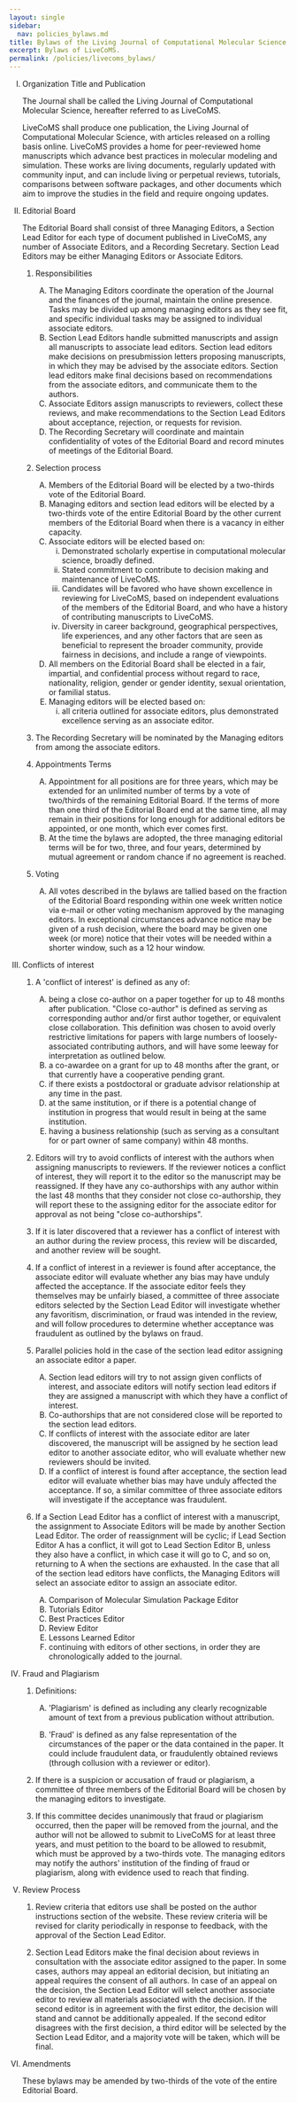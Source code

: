 ```yaml
---
layout: single
sidebar:
  nav: policies_bylaws.md
title: Bylaws of the Living Journal of Computational Molecular Science
excerpt: Bylaws of LiveCoMS.
permalink: /policies/livecoms_bylaws/
---
```

<!-- required to get the labeling right-->
<style type="text/css">
    ol { list-style-type: upper-roman; }
    ol ol { list-style-type: decimal; }
    ol ol ol { list-style-type: upper-alpha; }
    ol ol ol ol { list-style-type: lower-roman; }
    ol ol ol ol ol { list-style-type: lower-alpha; }
</style>

1. Organization Title and Publication

   The Journal shall be called the Living Journal of Computational
   Molecular Science, hereafter referred to as LiveCoMS.

   LiveCoMS shall produce one publication, the Living Journal of
   Computational Molecular Science, with articles released on a rolling
   basis online. LiveCoMS provides a home for peer-reviewed home manuscripts
   which advance best practices in molecular modeling and simulation. These
   works are living documents, regularly updated with community input,
   and can include living or perpetual reviews, tutorials, comparisons
   between software packages, and other documents which aim to improve
   the studies in the field and require ongoing updates.  

1. Editorial Board

   The Editorial Board shall consist of three Managing Editors, a Section Lead 
   Editor for each type of document published in LiveCoMS, any number of 
   Associate Editors, and a Recording Secretary. Section Lead Editors may be 
   either Managing Editors or Associate Editors.

   1. Responsibilities
       1. The Managing Editors coordinate the operation of the Journal and
          the finances of the journal, maintain the online presence.  Tasks
          may be divided up among managing editors as they see fit, and specific
          individual tasks may be assigned to individual associate editors.
       1. Section Lead Editors handle submitted manuscripts and assign
          all manuscripts to associate lead editors. Section lead editors make decisions on
          presubmission letters proposing manuscripts, in which they
          may be advised by the associate editors. Section lead editors make final decisions
          based on recommendations from the associate editors, and communicate
          them to the authors.
       1. Associate Editors assign manuscripts to reviewers, collect
          these reviews, and make recommendations to the Section Lead
          Editors about acceptance, rejection, or requests for revision.
       1. The Recording Secretary will coordinate and maintain confidentiality of
          votes of the Editorial Board and record minutes of meetings of the Editorial Board.

   1. Selection process
       1. Members of the Editorial Board will be elected by a two-thirds vote of the Editorial Board.
         1. Managing editors and section lead editors will be elected by a two-thirds vote of the
            entire Editorial Board by the other current members of the Editorial Board when there is a
            vacancy in either capacity.
         1. Associate editors will be elected based on:
            1. Demonstrated scholarly expertise in computational molecular science, broadly defined.
            1. Stated commitment to contribute to decision making and maintenance of LiveCoMS.
            1. Candidates will be favored who have shown excellence in reviewing for LiveCoMS, 
	    based on independent evaluations
	    of the members of the Editorial Board, and who have a history of contributing manuscripts to LiveCoMS.
            1. Diversity in career background, geographical perspectives, life experiences, and any other factors that are seen as beneficial to represent the broader community, provide fairness in decisions, and include a range of viewpoints.
	    1. All members on the Editorial Board shall be elected in a fair, impartial, and confidential process without regard to race, nationality, religion, gender or gender identity, sexual orientation, or familial status.
         1. Managing editors will be elected based on:
            1. all criteria outlined for associate editors, plus demonstrated excellence serving as an associate editor.
	 1. The Recording Secretary will be nominated by the Managing editors from among the associate editors.
   1. Appointments Terms
      1. Appointment for all positions are for three years, which may be extended for an unlimited 
	 number of terms by a vote of two/thirds of the remaining Editorial Board. If the terms of more 
         than one third of the Editorial Board end at the same time, all may remain in their positions for 
         long enough for additional editors be appointed, or one month, which ever comes first. 
      2. At the time the bylaws are adopted, the three managing editorial terms will be for two, three, and four years,
         determined by mutual agreement or random chance if no agreement is reached.
   1. Voting
      1. All votes described in the bylaws are tallied based on the fraction
         of the Editorial Board responding within one week written notice
         via e-mail or other voting mechanism approved by the managing
         editors. In exceptional circumstances advance notice may be given
         of a rush decision, where the board may be given one week (or more)
         notice that their votes will be needed within a shorter window,
         such as a 12 hour window.

1. Conflicts of interest
   1. A 'conflict of interest' is defined as any of:
      1. being a close co-author on a paper together for up to 48 months after publication. "Close co-author" is defined as serving as corresponding author and/or first author together, or equivalent close collaboration.  This definition was chosen to avoid overly restrictive limitations for papers with large numbers of loosely-associated contributing authors, and will have some leeway for interpretation as outlined below.
      1. a co-awardee on a grant for up to 48 months after the grant, or that currently have a cooperative pending grant.
      1. if there exists a postdoctoral or graduate advisor relationship at any time in the past.
      1. at the same institution, or if there is a potential change of institution in progress that would result in being at the same institution.
      1. having a business relationship (such as serving as a consultant for or part owner of same company) within 48 months.

   1. Editors will try to avoid conflicts of interest with the authors when assigning manuscripts to reviewers.  If the reviewer notices a conflict of interest, they will report it to the editor so the manuscript may be reassigned. If they have any co-authorships with any author within the last 48 months that they consider not close co-authorship, they will report these to the assigning editor for the associate editor for approval as not being "close co-authorships".

   1. If it is later discovered that a reviewer has a conflict of interest with an author during the review process, this review will be discarded, and another review will be sought.

   1. If a conflict of interest in a reviewer is found after acceptance, the associate editor will evaluate whether any bias may have unduly affected the acceptance. If the associate editor feels they themselves may be unfairly biased, a committee of three associate editors selected by the Section Lead Editor will investigate whether any favoritism, discrimination, or fraud was intended in the review, and will follow procedures to determine whether acceptance was fraudulent as outlined by the bylaws on fraud.

   1. Parallel policies hold in the case of the section lead editor assigning an associate editor a paper. 
      1. Section lead editors will try to not assign given conflicts of interest, and associate editors will notify section lead editors if they are assigned a manuscript with which they have a conflict of interest.  
      1. Co-authorships that are not considered close will be reported to the section lead editors.  
      1. If conflicts of interest with the associate editor are later discovered, the manuscript will be assigned by he section lead editor to another associate editor, who will evaluate whether new reviewers should be invited.  
      1. If a conflict of interest is found after acceptance, the section lead editor will evaluate whether bias may have unduly affected the acceptance. If so, a similar committee of three associate editors will investigate if the acceptance was fraudulent. 

   1. If a Section Lead Editor has a conflict of interest with a manuscript, the
assignment to Associate Editors will be made by another Section Lead
Editor.  The order of reassignment will be cyclic; if Lead Section Editor A has a
conflict, it will got to Lead Section Editor B, unless they also have
a conflict, in which case it will go to C, and so on, returning to A
when the sections are exhausted. In the case that all of the section lead
editors have conflicts, the Managing Editors will select an associate editor to assign an associate editor.
      1. Comparison of Molecular Simulation Package Editor
      1. Tutorials Editor
      1. Best Practices Editor
      1. Review Editor
      1. Lessons Learned Editor
      1. continuing with editors of other sections, in order they are chronologically added to the journal.

1. Fraud and Plagiarism

    1. Definitions:

       1. 'Plagiarism' is defined as including any clearly recognizable
amount of text from a previous publication without attribution.

       1. 'Fraud' is defined as any false representation of the circumstances of the paper or the data contained in the paper. It could include fraudulent data, or fraudulently obtained reviews (through collusion with a reviewer or editor).

    1. If there is a suspicion or accusation of fraud or plagiarism, a
       committee of three members of the Editorial Board will be
       chosen by the managing editors to investigate.  

    1. If this committee decides unanimously that fraud or plagiarism
       occurred, then the paper will be removed from the journal, and
       the author will not be allowed to submit to LiveCoMS for at
       least three years, and must petition to the board to be allowed
       to resubmit, which must be approved by a two-thirds vote. The
       managing editors may notify the authors' institution of the finding 
       of fraud or plagiarism, along with evidence used to reach that finding.

1. Review Process

    1. Review criteria that editors use shall be posted on the author
       instructions section of the website. These review criteria will be
       revised for clarity periodically in response to feedback, with the
       approval of the Section Lead Editor.

    2. Section Lead Editors make the final decision about reviews in
       consultation with the associate editor assigned to the
       paper. In some cases, authors may appeal an editorial decision, 
       but initiating an appeal requires the consent of all authors. 
       In case of an appeal on the decision, the Section Lead
       Editor will select another associate editor to review all
       materials associated with the decision. If the second editor is in agreement
       with the first editor, the decision will stand and cannot be
       additionally appealed.  If the second editor disagrees with the
       first decision, a third editor will be selected by the Section
       Lead Editor, and a majority vote will be taken, which will be
       final.

1. Amendments

   These bylaws may be amended by two-thirds of the vote of the entire
   Editorial Board.  


